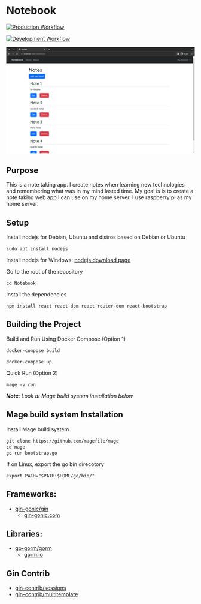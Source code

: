 # Notebook
[![Production Workflow](https://github.com/sagedemage/NotebookApp/actions/workflows/prod.yml/badge.svg)](https://github.com/sagedemage/NotebookApp/actions/workflows/prod.yml)

[![Development Workflow](https://github.com/sagedemage/NotebookApp/actions/workflows/dev.yml/badge.svg)](https://github.com/sagedemage/NotebookApp/actions/workflows/dev.yml)

![](images/dashboard-page.webp)

## Purpose
This is a note taking app. I create notes when learning new technologies and 
remembering what was in my mind lasted time. My goal is is to create a note taking web app 
I can use on my home server. I use raspberry pi as my home server.

## Setup
Install nodejs for Debian, Ubuntu and distros based on Debian or Ubuntu
```
sudo apt install nodejs
```

Install nodejs for Windows: [nodejs download page](https://nodejs.org/en/download/)

Go to the root of the repository
```
cd Notebook
```

Install the dependencies
```
npm install react react-dom react-router-dom react-bootstrap
```

## Building the Project
Build and Run Using Docker Compose (Option 1)
```
docker-compose build
```
```
docker-compose up
```

Quick Run (Option 2)
```
mage -v run
```
***Note***: *Look at Mage build system installation below*

## Mage build system Installation
Install Mage build system
```
git clone https://github.com/magefile/mage
cd mage
go run bootstrap.go
```
If on Linux, export the go bin direcotory
```
export PATH="$PATH:$HOME/go/bin/"
```

## Frameworks:
* [gin-gonic/gin](https://github.com/gin-gonic/gin)
	* [gin-gonic.com](https://gin-gonic.com/)

## Libraries:
* [go-gorm/gorm](https://github.com/go-gorm/gorm)
	* [gorm.io](https://gorm.io/)

## Gin Contrib
* [gin-contrib/sessions](https://github.com/gin-contrib/sessions)
* [gin-contrib/multitemplate](https://github.com/gin-contrib/multitemplate)

